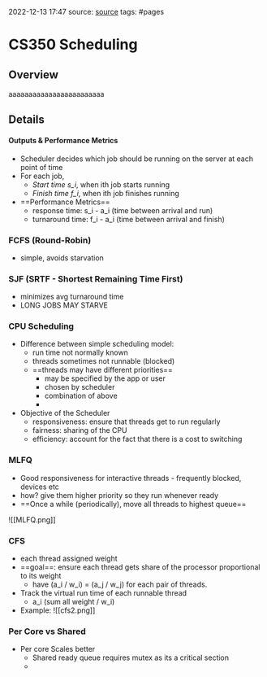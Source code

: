 2022-12-13 17:47
source: [source]()
tags: #pages


# CS350 Scheduling


## Overview
aaaaaaaaaaaaaaaaaaaaaaaa

## Details

#### Outputs & Performance Metrics

- Scheduler decides which job should be running on the server at each point of time
- For each job,
	- *Start time s_i*, when ith job starts running
	- *Finish time f_i*, when ith job finishes running
- ==Performance Metrics==
	- response time: s_i - a_i (time between arrival and run)
	- turnaround time: f_i - a_i (time between arrival and finish)

### FCFS (Round-Robin)
- simple, avoids starvation


### SJF (SRTF - Shortest Remaining Time First)
- minimizes avg turnaround time
- LONG JOBS MAY STARVE


### CPU Scheduling
- Difference between simple scheduling model:
	- run time not normally known
	- threads sometimes not runnable (blocked)
	- ==threads may have different priorities==
		- may be specified by the app or user
		- chosen by scheduler
		- combination of above
		- 
- Objective of the Scheduler
	- responsiveness: ensure that threads get to run regularly
	- fairness: sharing of the CPU
	- efficiency: account for the fact that there is a cost to switching

### MLFQ
- Good responsiveness for interactive threads - frequently blocked, devices etc
- how? give them higher priority so they run whenever ready
- ==Once a while (periodically), move all threads to highest queue==

![[MLFQ.png]]

### CFS
- each thread assigned weight 
- ==goal==: ensure each thread gets share of the processor proportional to its weight
	- have (a_i / w_i) = (a_j / w_j) for each pair of threads.
- Track the virtual run time of each runnable thread
	- a_i (sum all weight / w_i)
- Example:
![[cfs2.png]]

### Per Core vs Shared

- Per core Scales better
	- Shared ready queue requires mutex as its a critical section
	- 